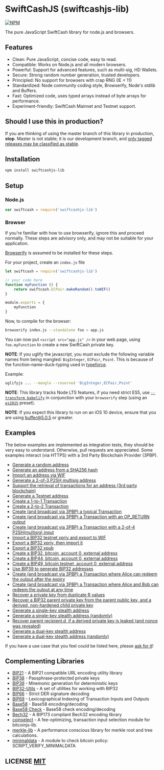 # SwiftCashJS (swiftcashjs-lib)
[![NPM](https://img.shields.io/npm/v/swiftcashjs-lib.svg)](https://www.npmjs.org/package/swiftcashjs-lib)


The pure JavaScript SwiftCash library for node.js and browsers.


## Features
- Clean: Pure JavaScript, concise code, easy to read.
- Compatible: Works on Node.js and all modern browsers.
- Powerful: Support for advanced features, such as multi-sig, HD Wallets.
- Secure: Strong random number generation, trusted developers.
- Principled: No support for browsers with crap RNG (IE < 11)
- Standardized: Node community coding style, Browserify, Node's stdlib and Buffers.
- Fast: Optimized code, uses typed arrays instead of byte arrays for performance.
- Experiment-friendly: SwiftCash Mainnet and Testnet support.


## Should I use this in production?
If you are thinking of using the master branch of this library in production, **stop**.
Master is not stable; it is our development branch, and [only tagged releases may be classified as stable](https://github.com/SwiftCash/SwiftCashjs-lib/tags).


## Installation
``` bash
npm install swiftcashjs-lib
```

## Setup
### Node.js
``` javascript
var swiftcash = require('swiftcashjs-lib')
```

### Browser
If you're familiar with how to use browserify, ignore this and proceed normally.
These steps are advisory only,  and may not be suitable for your application.

[Browserify](https://github.com/substack/node-browserify) is assumed to be installed for these steps.

For your project, create an `index.js` file
``` javascript
let swiftcash = require('swiftcashjs-lib')

// your code here
function myFunction () {
	return swiftcash.ECPair.makeRandom().toWIF()
}

module.exports = {
	myFunction
}
```

Now, to compile for the browser:
``` bash
browserify index.js --standalone foo > app.js
```

You can now put `<script src="app.js" />` in your web page,  using `foo.myFunction` to create a new SwiftCash private key.

**NOTE**: If you uglify the javascript, you must exclude the following variable names from being mangled: `BigInteger`, `ECPair`, `Point`.
This is because of the function-name-duck-typing used in [typeforce](https://github.com/dcousens/typeforce).

Example:
``` bash
uglifyjs ... --mangle --reserved 'BigInteger,ECPair,Point'
```

**NOTE**: This library tracks Node LTS features,  if you need strict ES5,  use [`--transform babelify`](https://github.com/babel/babelify) in conjunction with your `browserify` step (using an [`es2015`](http://babeljs.io/docs/plugins/preset-es2015/) preset).

**NOTE**: If you expect this library to run on an iOS 10 device, ensure that you are using [buffer@5.0.5](https://github.com/feross/buffer/pull/155) or greater.


## Examples
The below examples are implemented as integration tests, they should be very easy to understand.
Otherwise, pull requests are appreciated.
Some examples interact (via HTTPS) with a 3rd Party Blockchain Provider (3PBP).

- [Generate a random address](https://github.com/SwiftCash/SwiftCashjs-lib/blob/master/test/integration/addresses.js#L12)
- [Generate an address from a SHA256 hash](https://github.com/SwiftCash/SwiftCashjs-lib/blob/master/test/integration/addresses.js#L19)
- [Import an address via WIF](https://github.com/SwiftCash/SwiftCashjs-lib/blob/master/test/integration/addresses.js#L29)
- [Generate a 2-of-3 P2SH multisig address](https://github.com/SwiftCash/SwiftCashjs-lib/blob/master/test/integration/addresses.js#L36)
- [Support the retrieval of transactions for an address (3rd party blockchain)](https://github.com/SwiftCash/SwiftCashjs-lib/blob/master/test/integration/addresses.js#L100)
- [Generate a Testnet address](https://github.com/SwiftCash/SwiftCashjs-lib/blob/master/test/integration/addresses.js#L121)
- [Create a 1-to-1 Transaction](https://github.com/SwiftCash/SwiftCashjs-lib/blob/master/test/integration/transactions.js#L14)
- [Create a 2-to-2 Transaction](https://github.com/SwiftCash/SwiftCashjs-lib/blob/master/test/integration/transactions.js#L28)
- [Create (and broadcast via 3PBP) a typical Transaction](https://github.com/SwiftCash/SwiftCashjs-lib/blob/master/test/integration/transactions.js#L46)
- [Create (and broadcast via 3PBP) a Transaction with an OP\_RETURN output](https://github.com/SwiftCash/SwiftCashjs-lib/blob/master/test/integration/transactions.js#L88)
- [Create (and broadcast via 3PBP) a Transaction with a 2-of-4 P2SH(multisig) input](https://github.com/SwiftCash/SwiftCashjs-lib/blob/master/test/integration/transactions.js#L115)
- [Import a BIP32 testnet xpriv and export to WIF](https://github.com/SwiftCash/SwiftCashjs-lib/blob/master/test/integration/bip32.js#L8)
- [Export a BIP32 xpriv, then import it](https://github.com/SwiftCash/SwiftCashjs-lib/blob/master/test/integration/bip32.js#L15)
- [Export a BIP32 xpub](https://github.com/SwiftCash/SwiftCashjs-lib/blob/master/test/integration/bip32.js#L26)
- [Create a BIP32, bitcoin, account 0, external address](https://github.com/SwiftCash/SwiftCashjs-lib/blob/master/test/integration/bip32.js#L35)
- [Create a BIP44, bitcoin, account 0, external address](https://github.com/SwiftCash/SwiftCashjs-lib/blob/master/test/integration/bip32.js#L50)
- [Create a BIP49, bitcoin testnet, account 0, external address](https://github.com/SwiftCash/SwiftCashjs-lib/blob/master/test/integration/bip32.js#L66)
- [Use BIP39 to generate BIP32 addresses](https://github.com/SwiftCash/SwiftCashjs-lib/blob/master/test/integration/bip32.js#L83)
- [Create (and broadcast via 3PBP) a Transaction where Alice can redeem the output after the expiry](https://github.com/SwiftCash/SwiftCashjs-lib/blob/master/test/integration/cltv.js#L37)
- [Create (and broadcast via 3PBP) a Transaction where Alice and Bob can redeem the output at any time](https://github.com/SwiftCash/SwiftCashjs-lib/blob/master/test/integration/cltv.js#L71)
- [Recover a private key from duplicate R values](https://github.com/SwiftCash/SwiftCashjs-lib/blob/master/test/integration/crypto.js#L14)
- [Recover a BIP32 parent private key from the parent public key, and a derived, non-hardened child private key](https://github.com/SwiftCash/SwiftCashjs-lib/blob/master/test/integration/crypto.js#L115)
- [Generate a single-key stealth address](https://github.com/SwiftCash/SwiftCashjs-lib/blob/master/test/integration/stealth.js#L70:)
- [Generate a single-key stealth address (randomly)](https://github.com/SwiftCash/SwiftCashjs-lib/blob/master/test/integration/stealth.js#L89:)
- [Recover parent recipient.d, if a derived private key is leaked (and nonce was revealed)](https://github.com/SwiftCash/SwiftCashjs-lib/blob/master/test/integration/stealth.js#L105)
- [Generate a dual-key stealth address](https://github.com/SwiftCash/SwiftCashjs-lib/blob/master/test/integration/stealth.js#L122)
- [Generate a dual-key stealth address (randomly)](https://github.com/SwiftCash/SwiftCashjs-lib/blob/master/test/integration/stealth.js#L145)

If you have a use case that you feel could be listed here, please [ask for it](https://github.com/SwiftCash/SwiftCashjs-lib/issues/new)!


## Complementing Libraries
- [BIP21](https://github.com/bitcoinjs/bip21) - A BIP21 compatible URL encoding utility library
- [BIP38](https://github.com/bitcoinjs/bip38) - Passphrase-protected private keys
- [BIP39](https://github.com/bitcoinjs/bip39) - Mnemonic generation for deterministic keys
- [BIP32-Utils](https://github.com/SwiftCash/bip32-utils) - A set of utilities for working with BIP32
- [BIP66](https://github.com/bitcoinjs/bip66) - Strict DER signature decoding
- [BIP69](https://github.com/bitcoinjs/bip69) - Lexicographical Indexing of Transaction Inputs and Outputs
- [Base58](https://github.com/cryptocoinjs/bs58) - Base58 encoding/decoding
- [Base58 Check](https://github.com/SwiftCash/bs58check) - Base58 check encoding/decoding
- [Bech32](https://github.com/bitcoinjs/bech32) - A BIP173 compliant Bech32 encoding library
- [coinselect](https://github.com/bitcoinjs/coinselect) - A fee-optimizing, transaction input selection module for bitcoinjs-lib.
- [merkle-lib](https://github.com/bitcoinjs/merkle-lib) - A performance conscious library for merkle root and tree calculations.
- [minimaldata](https://github.com/bitcoinjs/minimaldata) - A module to check bitcoin policy: SCRIPT_VERIFY_MINIMALDATA


## LICENSE [MIT](LICENSE)
